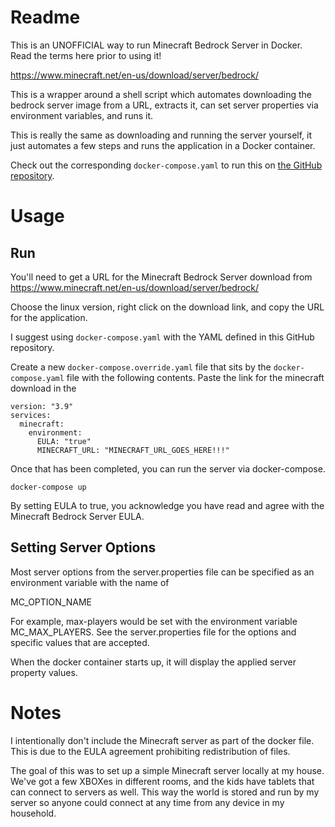 # Readme

This is an UNOFFICIAL way to run Minecraft Bedrock Server in Docker.  Read the terms here prior to using it!

https://www.minecraft.net/en-us/download/server/bedrock/

This is a wrapper around a shell script which automates downloading the bedrock server image from a URL, extracts it, can set server properties via environment variables, and runs it.

This is really the same as downloading and running the server yourself, it just automates a few steps and runs the application in a Docker container.

Check out the corresponding ```docker-compose.yaml``` to run this on [the GitHub repository](https://github.com/jerhon/minecraft-bedrock-server-docker).

# Usage

## Run

You'll need to get a URL for the Minecraft Bedrock Server download from https://www.minecraft.net/en-us/download/server/bedrock/

Choose the linux version, right click on the download link, and copy the URL for the application.

I suggest using ```docker-compose.yaml``` with the YAML defined in this GitHub repository.

Create a new ```docker-compose.override.yaml``` file that sits by the ```docker-compose.yaml``` file with the following contents.  Paste the link for the minecraft download in the

```
version: "3.9"
services:
  minecraft:
    environment:
      EULA: "true"
      MINECRAFT_URL: "MINECRAFT_URL_GOES_HERE!!!"
```

Once that has been completed, you can run the server via docker-compose.

```
docker-compose up
```

By setting EULA to true, you acknowledge you have read and agree with the Minecraft Bedrock Server EULA.

## Setting Server Options

Most server options from the server.properties file can be specified as an environment variable with the name of

MC_OPTION_NAME

For example, max-players would be set with the environment variable MC_MAX_PLAYERS.
See the server.properties file for the options and specific values that are accepted.

When the docker container starts up, it will display the applied server property values.

# Notes

I intentionally don't include the Minecraft server as part of the docker file.
This is due to the EULA agreement prohibiting redistribution of files.

The goal of this was to set up a simple Minecraft server locally at my house.
We've got a few XBOXes in different rooms, and the kids have tablets that can connect to servers as well.
This way the world is stored and run by my server so anyone could connect at any time from any device in my household.

